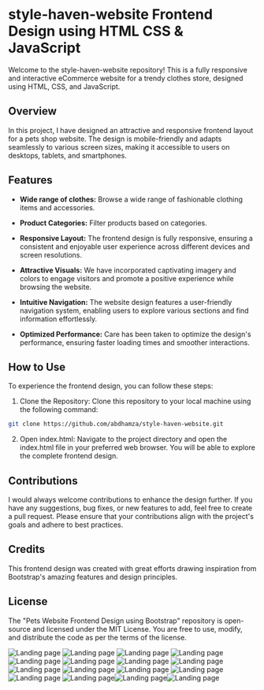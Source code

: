 # style-haven-website Frontend Design using HTML CSS & JavaScript

Welcome to the style-haven-website repository! This is a fully responsive and interactive eCommerce website for a trendy clothes store, designed using HTML, CSS, and JavaScript.

## Overview

In this project, I have designed an attractive and responsive frontend layout for a pets shop website. The design is mobile-friendly and adapts seamlessly to various screen sizes, making it accessible to users on desktops, tablets, and smartphones.

## Features

- **Wide range of clothes:** Browse a wide range of fashionable clothing items and accessories.

- **Product Categories:** Filter products based on categories.

- **Responsive Layout:** The frontend design is fully responsive, ensuring a consistent and enjoyable user experience across different devices and screen resolutions.

- **Attractive Visuals:** We have incorporated captivating imagery and colors to engage visitors and promote a positive experience while browsing the website.

- **Intuitive Navigation:** The website design features a user-friendly navigation system, enabling users to explore various sections and find information effortlessly.

- **Optimized Performance:** Care has been taken to optimize the design's performance, ensuring faster loading times and smoother interactions.

## How to Use

To experience the frontend design, you can follow these steps:

1. Clone the Repository: Clone this repository to your local machine using the following command:

```bash
git clone https://github.com/abdhamza/style-haven-website.git
```

2. Open index.html: Navigate to the project directory and open the index.html file in your preferred web browser. You will be able to explore the complete frontend design.

## Contributions
I would always welcome contributions to enhance the design further. If you have any suggestions, bug fixes, or new features to add, feel free to create a pull request. Please ensure that your contributions align with the project's goals and adhere to best practices.

## Credits
This frontend design was created with great efforts drawing inspiration from Bootstrap's amazing features and design principles.

## License
The "Pets Website Frontend Design using Bootstrap" repository is open-source and licensed under the MIT License. You are free to use, modify, and distribute the code as per the terms of the license.

![Landing page](website-images/webvisual1.png)
![Landing page](website-images/webvisual2.png)
![Landing page](website-images/webvisual3.png)
![Landing page](website-images/webvisual4.png)
![Landing page](website-images/webvisual5.png)
![Landing page](website-images/webvisual6.png)
![Landing page](website-images/webvisual7.png)
![Landing page](website-images/webvisual8.png)
![Landing page](website-images/mobvisual1.png)
![Landing page](website-images/mobvisual2.png)
![Landing page](website-images/mobvisual3.png)
![Landing page](website-images/mobvisual4.png)
![Landing page](website-images/mobvisual5.png)
![Landing page](website-images/mobvisual6.png)![Landing page](website-images/mobvisual7.png)![Landing page](website-images/mobvisual8.png)

